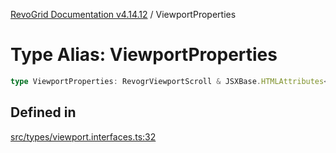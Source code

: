 [RevoGrid Documentation v4.14.12](README.md) / ViewportProperties

# Type Alias: ViewportProperties

```ts
type ViewportProperties: RevogrViewportScroll & JSXBase.HTMLAttributes<HTMLRevogrViewportScrollElement>;
```

## Defined in

[src/types/viewport.interfaces.ts:32](https://github.com/revolist/revogrid/blob/ee1081dbd910f211c490863a4b642535e5dce01e/src/types/viewport.interfaces.ts#L32)
